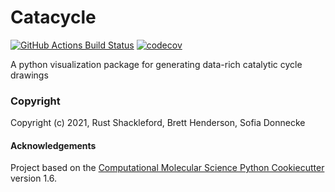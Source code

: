 Catacycle
==============================
[//]: # (Badges)
[![GitHub Actions Build Status](https://github.com/REPLACE_WITH_OWNER_ACCOUNT/catacycle/workflows/CI/badge.svg)](https://github.com/REPLACE_WITH_OWNER_ACCOUNT/catacycle/actions?query=workflow%3ACI)
[![codecov](https://codecov.io/gh/REPLACE_WITH_OWNER_ACCOUNT/Catacycle/branch/master/graph/badge.svg)](https://codecov.io/gh/REPLACE_WITH_OWNER_ACCOUNT/Catacycle/branch/master)


A python visualization package for generating data-rich catalytic cycle drawings

### Copyright

Copyright (c) 2021, Rust Shackleford, Brett Henderson, Sofia Donnecke


#### Acknowledgements
 
Project based on the 
[Computational Molecular Science Python Cookiecutter](https://github.com/molssi/cookiecutter-cms) version 1.6.
